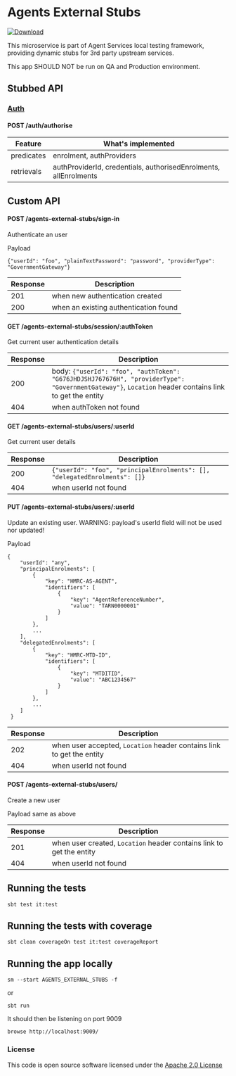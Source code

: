 # Agents External Stubs

[ ![Download](https://api.bintray.com/packages/hmrc/releases/agents-external-stubs/images/download.svg) ](https://bintray.com/hmrc/releases/agents-external-stubs/_latestVersion)

This microservice is part of Agent Services local testing framework, 
providing dynamic stubs for 3rd party upstream services.

This app SHOULD NOT be run on QA and Production environment.

## Stubbed API

### [Auth](https://github.com/hmrc/auth/blob/master/README.md)
#### POST /auth/authorise

Feature | What's implemented
-----------|-------------------------- 
predicates | enrolment, authProviders 
retrievals | authProviderId, credentials, authorisedEnrolments, allEnrolments

## Custom API

#### POST /agents-external-stubs/sign-in 
Authenticate an user

Payload

    {"userId": "foo", "plainTextPassword": "password", "providerType": "GovernmentGateway"}

Response | Description
---|---
201| when new authentication created
200| when an existing authentication found
    
#### GET  /agents-external-stubs/session/:authToken
Get current user authentication details

Response | Description
---|---
200| body: `{"userId": "foo", "authToken": "G676JHDJSHJ767676H", "providerType": "GovernmentGateway"}`, `Location` header contains link to get the entity
404| when authToken not found
    
#### GET  /agents-external-stubs/users/:userId
Get current user details

Response | Description
---|---
200| `{"userId": "foo", "principalEnrolments": [], "delegatedEnrolments": []}`
404| when userId not found

#### PUT  /agents-external-stubs/users/:userId
Update an existing user.
WARNING: payload's userId field will not be used nor updated!

Payload
    
    {   
        "userId": "any", 
        "principalEnrolments": [
            { 
                "key": "HMRC-AS-AGENT",
                "identifiers": [
                    {
                        "key": "AgentReferenceNumber",
                        "value": "TARN0000001"
                    }
                ]
            },
            ...
        ], 
        "delegatedEnrolments": [
            { 
                "key": "HMRC-MTD-ID",
                "identifiers": [
                    {
                        "key": "MTDITID",
                        "value": "ABC1234567"
                    }
                ]
            },
            ...
        ]
     }
     
Response | Description
---|---
202| when user accepted, `Location` header contains link to get the entity
404| when userId not found

#### POST /agents-external-stubs/users/
Create a new user

Payload same as above

Response | Description
---|---
201| when user created, `Location` header contains link to get the entity
404| when userId not found

## Running the tests

    sbt test it:test

## Running the tests with coverage

    sbt clean coverageOn test it:test coverageReport

## Running the app locally

    sm --start AGENTS_EXTERNAL_STUBS -f

or

    sbt run

It should then be listening on port 9009

    browse http://localhost:9009/

### License


This code is open source software licensed under the [Apache 2.0 License]("http://www.apache.org/licenses/LICENSE-2.0.html")

